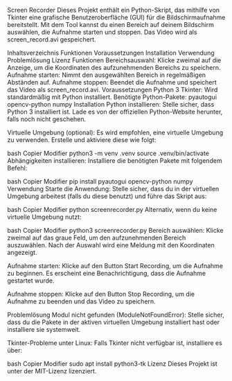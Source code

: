 Screen Recorder
Dieses Projekt enthält ein Python-Skript, das mithilfe von Tkinter eine grafische Benutzeroberfläche (GUI) für die Bildschirmaufnahme bereitstellt. Mit dem Tool kannst du einen Bereich auf deinem Bildschirm auswählen, die Aufnahme starten und stoppen. Das Video wird als screen_record.avi gespeichert.

Inhaltsverzeichnis
Funktionen
Voraussetzungen
Installation
Verwendung
Problemlösung
Lizenz
Funktionen
Bereichsauswahl: Klicke zweimal auf die Anzeige, um die Koordinaten des aufzunehmenden Bereichs zu speichern.
Aufnahme starten: Nimmt den ausgewählten Bereich in regelmäßigen Abständen auf.
Aufnahme stoppen: Beendet die Aufnahme und speichert das Video als screen_record.avi.
Voraussetzungen
Python 3
Tkinter: Wird standardmäßig mit Python installiert.
Benötigte Python-Pakete:
pyautogui
opencv-python
numpy
Installation
Python installieren:
Stelle sicher, dass Python 3 installiert ist. Lade es von der offiziellen Python-Website herunter, falls noch nicht geschehen.

Virtuelle Umgebung (optional):
Es wird empfohlen, eine virtuelle Umgebung zu verwenden. Erstelle und aktiviere diese wie folgt:

bash
Copier
Modifier
python3 -m venv .venv
source .venv/bin/activate
Abhängigkeiten installieren:
Installiere die benötigten Pakete mit folgendem Befehl:

bash
Copier
Modifier
pip install pyautogui opencv-python numpy
Verwendung
Starte die Anwendung:
Stelle sicher, dass du in der virtuellen Umgebung arbeitest (falls du diese benutzt) und führe das Skript aus:

bash
Copier
Modifier
python screenrecorder.py
Alternativ, wenn du keine virtuelle Umgebung nutzt:

bash
Copier
Modifier
python3 screenrecorder.py
Bereich auswählen:
Klicke zweimal auf das graue Feld, um den aufzunehmenden Bereich auszuwählen. Nach der Auswahl wird eine Meldung mit den Koordinaten angezeigt.

Aufnahme starten:
Klicke auf den Button Start Recording, um die Aufnahme zu beginnen. Es erscheint eine Benachrichtigung, dass die Aufnahme gestartet wurde.

Aufnahme stoppen:
Klicke auf den Button Stop Recording, um die Aufnahme zu beenden und das Video zu speichern.

Problemlösung
Modul nicht gefunden (ModuleNotFoundError):
Stelle sicher, dass du die Pakete in der aktiven virtuellen Umgebung installiert hast oder installiere sie systemweit.

Tkinter-Probleme unter Linux:
Falls Tkinter nicht verfügbar ist, installiere es über:

bash
Copier
Modifier
sudo apt install python3-tk
Lizenz
Dieses Projekt ist unter der MIT-Lizenz lizenziert.